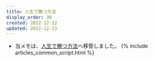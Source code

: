 ```yaml
---
title: 人生で勝つ方法
display_order: 30
created: 2022-12-12
updated: 2022-12-13
---
```

- 当メモは、[人生で勝つ方法](https://thinktwice.tech/life/success/how_to_win_at_life/)へ移管しました。
{% include articles_common_script.html %}
